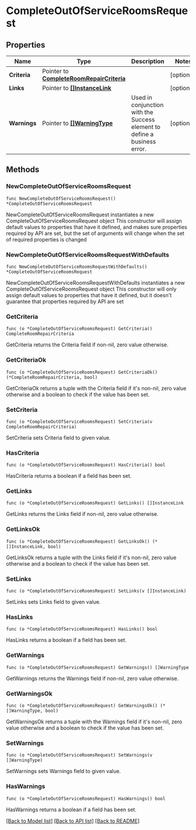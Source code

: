 # CompleteOutOfServiceRoomsRequest

## Properties

Name | Type | Description | Notes
------------ | ------------- | ------------- | -------------
**Criteria** | Pointer to [**CompleteRoomRepairCriteria**](CompleteRoomRepairCriteria.md) |  | [optional] 
**Links** | Pointer to [**[]InstanceLink**](InstanceLink.md) |  | [optional] 
**Warnings** | Pointer to [**[]WarningType**](WarningType.md) | Used in conjunction with the Success element to define a business error. | [optional] 

## Methods

### NewCompleteOutOfServiceRoomsRequest

`func NewCompleteOutOfServiceRoomsRequest() *CompleteOutOfServiceRoomsRequest`

NewCompleteOutOfServiceRoomsRequest instantiates a new CompleteOutOfServiceRoomsRequest object
This constructor will assign default values to properties that have it defined,
and makes sure properties required by API are set, but the set of arguments
will change when the set of required properties is changed

### NewCompleteOutOfServiceRoomsRequestWithDefaults

`func NewCompleteOutOfServiceRoomsRequestWithDefaults() *CompleteOutOfServiceRoomsRequest`

NewCompleteOutOfServiceRoomsRequestWithDefaults instantiates a new CompleteOutOfServiceRoomsRequest object
This constructor will only assign default values to properties that have it defined,
but it doesn't guarantee that properties required by API are set

### GetCriteria

`func (o *CompleteOutOfServiceRoomsRequest) GetCriteria() CompleteRoomRepairCriteria`

GetCriteria returns the Criteria field if non-nil, zero value otherwise.

### GetCriteriaOk

`func (o *CompleteOutOfServiceRoomsRequest) GetCriteriaOk() (*CompleteRoomRepairCriteria, bool)`

GetCriteriaOk returns a tuple with the Criteria field if it's non-nil, zero value otherwise
and a boolean to check if the value has been set.

### SetCriteria

`func (o *CompleteOutOfServiceRoomsRequest) SetCriteria(v CompleteRoomRepairCriteria)`

SetCriteria sets Criteria field to given value.

### HasCriteria

`func (o *CompleteOutOfServiceRoomsRequest) HasCriteria() bool`

HasCriteria returns a boolean if a field has been set.

### GetLinks

`func (o *CompleteOutOfServiceRoomsRequest) GetLinks() []InstanceLink`

GetLinks returns the Links field if non-nil, zero value otherwise.

### GetLinksOk

`func (o *CompleteOutOfServiceRoomsRequest) GetLinksOk() (*[]InstanceLink, bool)`

GetLinksOk returns a tuple with the Links field if it's non-nil, zero value otherwise
and a boolean to check if the value has been set.

### SetLinks

`func (o *CompleteOutOfServiceRoomsRequest) SetLinks(v []InstanceLink)`

SetLinks sets Links field to given value.

### HasLinks

`func (o *CompleteOutOfServiceRoomsRequest) HasLinks() bool`

HasLinks returns a boolean if a field has been set.

### GetWarnings

`func (o *CompleteOutOfServiceRoomsRequest) GetWarnings() []WarningType`

GetWarnings returns the Warnings field if non-nil, zero value otherwise.

### GetWarningsOk

`func (o *CompleteOutOfServiceRoomsRequest) GetWarningsOk() (*[]WarningType, bool)`

GetWarningsOk returns a tuple with the Warnings field if it's non-nil, zero value otherwise
and a boolean to check if the value has been set.

### SetWarnings

`func (o *CompleteOutOfServiceRoomsRequest) SetWarnings(v []WarningType)`

SetWarnings sets Warnings field to given value.

### HasWarnings

`func (o *CompleteOutOfServiceRoomsRequest) HasWarnings() bool`

HasWarnings returns a boolean if a field has been set.


[[Back to Model list]](../README.md#documentation-for-models) [[Back to API list]](../README.md#documentation-for-api-endpoints) [[Back to README]](../README.md)


